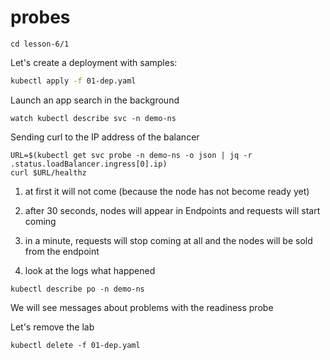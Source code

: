 # probes

```
cd lesson-6/1
```

Let's create a deployment with samples:

```sh
kubectl apply -f 01-dep.yaml
```

Launch an app search in the background
```
watch kubectl describe svc -n demo-ns
```

Sending curl to the IP address of the balancer

```
URL=$(kubectl get svc probe -n demo-ns -o json | jq -r .status.loadBalancer.ingress[0].ip)
curl $URL/healthz
```


1) at first it will not come (because the node has not become ready yet)
2) after 30 seconds, nodes will appear in Endpoints and requests will start coming
3) in a minute, requests will stop coming at all and the nodes will be sold from the endpoint

4) look at the logs what happened

```
kubectl describe po -n demo-ns
```

We will see messages about problems with the readiness probe


Let's remove the lab

```
kubectl delete -f 01-dep.yaml
```